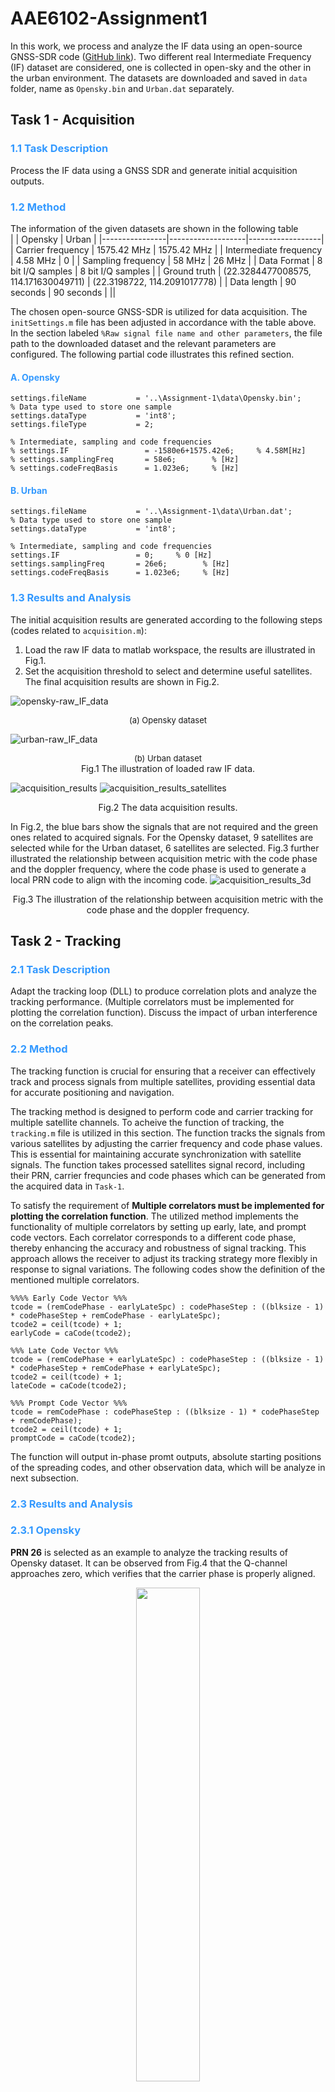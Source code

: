 # AAE6102-Assignment1
In this work, we process and analyze the IF data using an open-source GNSS-SDR code ([GitHub link](https://github.com/perrysou/GNSS_SDR)). Two different real Intermediate Frequency (IF) dataset are considered, one is collected in open-sky and the other in the urban environment. The datasets are downloaded and saved in `data` folder, name as `Opensky.bin` and `Urban.dat` separately.

## Task 1 - Acquisition
### <font color=#3399ff>1.1 Task Description</font>
Process the IF data using a GNSS SDR and generate initial acquisition outputs. 
### <font color=#3399ff>1.2 Method</font>
The information of the given datasets are shown in the following table  
|         |     Opensky       |     Urban       |
|----------------|-------------------|------------------|
| Carrier frequency | 1575.42 MHz      | 1575.42 MHz      |
| Intermediate frequency | 4.58 MHz      | 0                |
| Sampling frequency | 58 MHz          | 26 MHz           |
| Data Format    | 8 bit I/Q samples | 8 bit I/Q samples |
| Ground truth   | (22.3284477008575, 114.171630049711) | (22.3198722, 114.2091017778) |
| Data length    | 90 seconds        | 90 seconds       |
||

The chosen open-source GNSS-SDR is utilized for data acquisition. The `initSettings.m` file has been adjusted in accordance with the table above. In the section labeled `%Raw signal file name and other parameters`, the file path to the downloaded dataset and the relevant parameters are configured. The following partial code illustrates this refined section.
#### <font color=#3399ff>A. Opensky</font>
```
settings.fileName           = '..\Assignment-1\data\Opensky.bin';
% Data type used to store one sample
settings.dataType           = 'int8';             
settings.fileType           = 2;

% Intermediate, sampling and code frequencies
% settings.IF                 = -1580e6+1575.42e6;     % 4.58M[Hz]
% settings.samplingFreq       = 58e6;        % [Hz]
% settings.codeFreqBasis      = 1.023e6;     % [Hz]
```
#### <font color=#3399ff>B. Urban</font>
```
settings.fileName           = '..\Assignment-1\data\Urban.dat';
% Data type used to store one sample
settings.dataType           = 'int8';  

% Intermediate, sampling and code frequencies
settings.IF                 = 0;     % 0 [Hz]
settings.samplingFreq       = 26e6;        % [Hz]
settings.codeFreqBasis      = 1.023e6;     % [Hz]

```

### <font color=#3399ff>1.3 Results and Analysis</font>
The initial acquisition results are generated according to the following steps (codes related to `acquisition.m`):
1) Load the raw IF data to matlab workspace, the results are illustrated in Fig.1.
2) Set the acquisition threshold to select and determine useful satellites. The final acquisition results are shown in Fig.2.

![](figs/opensky-raw_IF_data.png "opensky-raw_IF_data")
<center><font size='2'>(a) Opensky dataset</font></center>

![](figs/urban-raw_IF_data.png "urban-raw_IF_data")
<center><font size='2'>(b) Urban dataset</font></center>

<center><font>Fig.1 The illustration of loaded raw IF data.</font></center>


![](figs/acquisition_results.png "acquisition_results")
![](figs/acquisition_results_satellites.png "acquisition_results_satellites")
<center><font>Fig.2 The data acquisition results.</font></center>

In Fig.2, the blue bars show the signals that are not required and the green ones related to acquired signals. For the Opensky dataset, 9 satellites are selected while for the Urban dataset, 6 satellites are selected. Fig.3 further illustrated the relationship between acquisition metric with the code phase and the doppler frequency, where the code phase is used to generate a local PRN code to align with the incoming code.
![](figs/acquisition_results_3d.png "acquisition_results_3d")
<center><font>Fig.3 The illustration of the relationship between acquisition metric with the code phase and the doppler frequency.</font></center>











## Task 2 - Tracking
### <font color=#3399ff>2.1 Task Description</font>
Adapt the tracking loop (DLL) to produce correlation plots and analyze the tracking performance. (Multiple correlators must be implemented for plotting the correlation function). Discuss the impact of urban interference on the correlation peaks.

### <font color=#3399ff>2.2 Method</font>
The tracking function is crucial for ensuring that a receiver can effectively track and process signals from multiple satellites, providing essential data for accurate positioning and navigation.

The tracking method is designed to perform code and carrier tracking for multiple satellite channels. To acheive the function of tracking, the `tracking.m` file is utilized in this section. The function tracks the signals from various satellites by adjusting the carrier frequency and code phase values. This is essential for maintaining accurate synchronization with satellite signals.
The function takes processed satellites signal record, including their PRN, carrier frequncies and code phases which can be generated from the acquired data in `Task-1`.

To satisfy the requirement of **Multiple correlators must be implemented for plotting the correlation function**. The utilized method implements the functionality of multiple correlators by setting up early, late, and prompt code vectors. Each correlator corresponds to a different code phase, thereby enhancing the accuracy and robustness of signal tracking. This approach allows the receiver to adjust its tracking strategy more flexibly in response to signal variations. The following codes show the definition of the mentioned multiple correlators.
```
%%%% Early Code Vector %%%
tcode = (remCodePhase - earlyLateSpc) : codePhaseStep : ((blksize - 1) * codePhaseStep + remCodePhase - earlyLateSpc);
tcode2 = ceil(tcode) + 1;
earlyCode = caCode(tcode2);
```
```
%%% Late Code Vector %%%
tcode = (remCodePhase + earlyLateSpc) : codePhaseStep : ((blksize - 1) * codePhaseStep + remCodePhase + earlyLateSpc);
tcode2 = ceil(tcode) + 1;
lateCode = caCode(tcode2);
```
```
%%% Prompt Code Vector %%%
tcode = remCodePhase : codePhaseStep : ((blksize - 1) * codePhaseStep + remCodePhase);
tcode2 = ceil(tcode) + 1;
promptCode = caCode(tcode2);
```


The function will output in-phase promt outputs, absolute starting positions of the spreading codes, and other observation data, which will be analyze in next subsection.



### <font color=#3399ff>2.3 Results and Analysis</font>
### <font color=#3399ff>2.3.1 Opensky</font>
**PRN 26** is selected as an example to analyze the tracking results of Opensky dataset. It can be observed from Fig.4 that the Q-channel approaches zero, which verifies that the carrier phase is properly aligned.
<center><img src=figs/opensky-discrete_time_scatter.png width="45%" /></center>
<center><font>Fig.4 Plot of discrete-time scattering of the Opensky dataset.</font></center>
Since the track loop (DLL) method is used in this project, the raw and filtered DLL discriminator results are illustrated in Fig.5. The results show that the output stays near zero value, meaning that the local code is aligned with the code phase of the received signal with less tracking error.
<center><img src=figs/opensky-tracking-DLL_discriminator.png /></center>
<center><font>Fig.5 Plots of DLL discriminator.</font></center>
Analyze from the correlation results shown in Fig.6, the correlation of the Prompt is notably higher than that of Early/Late, suggesting that the code phases are accurately aligned and that the DLL is in a stable tracking condition.
<center><img src=figs/opensky-tracking-correlation.png /></center>
<center><font>Fig.6 Illustration of the correlation results.</font></center>


### <font color=#3399ff>2.3.1 Urban</font>
**PRN 11** is selected as an example to analyze the tracking results of Urban dataset. Compared to the result of the opensky data in Fig.4, the distribution of Q-chennal value shown in Fig.7 is more spread out, although it still seems centering around zero. This demonstrated that the carrier phase in the Urban dataset is not aligned well, since not all energy are concentrated on I-channel.
<center><img src=figs/urban-discrete_time_scatter.png width="45%" /></center>
<center><font>Fig.7 Plot of discrete-time scattering of the Opensky dataset.</font></center>
The DLL outputs are with slight unstable amplitude.
<center><img src=figs/urban-tracking-DLL_discriminator.png /></center>
<center><font>Fig.8 Plots of DLL discriminator.</font></center>
It is illustrated in Fig.9 that the difference between the Prompt correlation and Early/Late are not so significant, which opposites the expectated results. This demonstrated again that the carrier phase is not well aligned.
<center><img src=figs/urban-tracking-correlation.png /></center>
<center><font>Fig.9 Illustration of the correlation results.</font></center>









## Task 3 - Navigation data decoding
### <font color=#3399ff>3.1 Task Description</font>
Decode the navigation message and extract key parameters, such as ephemeris data, for at least one satellite.
### <font color=#3399ff>3.2 Method</font>
After tracking all the selected satellites, the data decoding block `postNavigation.m` and `NAVdecoding.m` utilizes the output from the tracking module to transform the processed tracking information into ephemeris for GPS constellations. It first identifies the preambles before proceeding to decode the ephemeris for the corresponding constellation. 
### <font color=#3399ff>3.3 Results and Analysis</font>
Fig. 10(a) and (b) illustrate the navigation information decoded from the signal of Opensky and Urban datasets respectively. The plot in Fig.(b) shows unstable amplitude, illustrating that the energy is not concentrated on I-channel. Therefore, the signals are not well tracked in urban area than in the open sky. 

<center><img src=figs/navigation_results.png /></center>
<center><font>Fig.10 Illustration of the correlation results.</font></center>
Take the Urban dataset as an example, the corresponding decoded ephemeris data is shown in Fig.11, where there exist 6 satellites. 
<center><img src=figs/navigation_results_eph.png /></center>
<center><font>Fig.11 Table of the decoded ephemeris data of the Urban dataset.</font></center>










## Task 4 - Position and velocity estimation 
### <font color=#3399ff>4.1 Task Description</font>
1) Using the pseudorange measurements obtained from tracking, implement the Weighted Least Squares (WLS) algorithm to compute user’s position and velocity.
2) Plot the user position and velocity, compare it to the provided ground truth values
3) comment on the impact of multipath effects on the WLS solution.
### <font color=#3399ff>4.2 Method</font>
- First, use `calculatePseudoranges.m` in the `Common` folder to calculate the pseudoranges. 
- Then, use `satpos.m` to calculate satellites positions and clocks corrections.
- Finally, use `leastSquarePos.m` to calculate the receiver position and speed, where the WLS algorithm is introduced.

As the original code only has LS algorithm, so the original `leastSquarePos.m` is edited to satisfy the capability of WLS algorithm. The correlated changes are sum up as follows.
```
%%% add initialization for weights %%%

weight = ones(nmbOfSatellites, 1); 
```
```
%%% Weight updating in the loop %%%

weight(i)=sin(el(i))^2;
```
```
%%% position calculation %%%

W=diag(weight);
C=W'*W;
x=(A'*C*A)\(A'*C*omc);
```
Besides, the velocity calculating module is designed as follows.
```
%%% receiver velocity calculation %%%
b=[];
lamda=settings.c/1575.42e6;
rate=(-lamda*doppler)';
satvelocity=satvelocity';

for i=1:nmbOfSatellites
    b(i)=rate(i)-satvelocity(i,:)*(A(i,1:3))';
end

v=(A'*C*A)\(A'*C*b');
```
### <font color=#3399ff>4.3 Results and Analysis</font>
The function `postNavigation` takes `trackResults` as input to calculate navigation solutions for the receiver, and it converts the coordinates from the WGS84 system to UTM. The transform results of both the Opensky and Urban datasets are shown in Fig.12.
<center><img src=figs/opensky-coordinates_variation_UTM.png /></center>
<center><font size='2'>(a) Opensky dataset.</font></center>
<center><img src=figs/urban-coordinates_variation_UTM.png /></center>
<center><font size='2'>(b) Urban dataset.</font></center>
<center><font>Fig.12 The calculated coordinates variations in UTM systems.</font></center>

The calculated user position results of the Opensky and the Urban dataset are shown in Fig.13. It is demonstrated in Fig.13 that the position error of the Opensky dataset is much more less than the Urban dataset. The calculated result of Opensky dataset utilizing the WLS algorithm shows close alignment to the ground truth, which is shown in Fig.13(a) with a red cross. Specifically, the extracted latitude and longitude information is as follows: latitude 22°19'42.3991" and longitude 114°10'16.8924". When converted to decimal degrees, this results in a latitude of 22.3289997 and a longitude of 114.171361, which is very close to the ground truth values (22.3284477008575, 114.171630049711).

<center><img src=figs/position_WLS.png width="90%" /></center>
<center><font>Fig.13 Illustration of the calculated user positioning results.</font></center>

The user velocity is summarized in Fig. 14.
<center><img src=figs/velocity_WLS.png width="80%" /></center>
<center><font>Fig.14 Illustration of the calculated user velocity results.</font></center>

### <font color=#3399ff>4.3 Impact of multipath effects on the WLS solution</font>
Based on the previous analysis, the user's position calculated from the Opensky dataset aligns perfectly with the ground truth coordinates. In contrast, a noticeable discrepancy is evident in the Urban dataset. This is primarily due to multipath effects caused by GPS signals reflecting off tall buildings, which results in these signals traveling longer distances than the direct line-of-sight signals. Consequently, this negatively impacts the accuracy of the user's antenna position determination. Additionally, the presence of multipath signals can cause the estimated position to fluctuate significantly when these signals reach the antenna shortly after the direct signals, leading to unrealistically high velocity estimates. In comparison, the velocity values in the Opensky dataset remain more realistic. The multipath effect can also contribute to instability in velocity estimates, such as abrupt drops in speed at specific time intervals.

Moreover, the reduced accuracy associated with multipath effects can be attributed to the traditional scalar tracking loops striving to achieve E=L. This often results in biases in the prompt tracking point, leading to errors in range measurements. Therefore, when multipath effects are present, a significant difference between the estimated user position (from the WLS solution) and the actual ground truth coordinates is likely to be observed.






## Task 5 - Kalman filter-based positioning
### <font color=#3399ff>5.1 Task Description</font>
Develop an Extended Kalman Filter (EKF) using pseudorange and Doppler measurements to estimate user position and velocity.
### <font color=#3399ff>5.2 Method</font>
The required EKF algorithm is designed as follows.
```
% prediction 
X_kk = F * X;
P_kk = F*P*F'+Q;
...
r = Z - h_x;
S = H * P_kk * H' + R;
K = P_kk * H' /S; % Kalman Gain

% Update State Estimate
X_k = X_kk + (K * r);
I = eye(size(X, 1));
P_k = (I - K * H) * P_kk * (I - K * H)' + K * R * K';
```
The correlated files are `ekf.m` and `postNavigation.m`, where the `ekf` function is called. The `postNavigation` function can be applies on the saved tracking data without doing the acquisition and tracking again.


### <font color=#3399ff>5.3 Results and Analysis</font>

Fig.15 illustrates the estimated user position using EKF algorithm. Since the WLS algorithm has already acheived rather precise results in the Opensky dataset, the room for precision improvement is not so big. While when compared to the results estimated with the WLS algorithm, the discrepancy between the estimated user position and the ground truth coordinates decreases significantly with the EKF algorithm in the Urban dataset. This indicates that the EKF algorithm enhances the precision of the user position estimation. This inprovement may result from the EKF's inherent advantages in dynamic state estimation.

<center><img src=figs/position_EKF.png width="90%" /></center>
<center><font>Fig.15 Illustration of the calculated user positioning results.</font></center>



Fig.16 illustrates the user velocity estimated using EKF in both the Opensky and Urban datasets. In contrast to the findings from user position and velocity estimation using WLS algorithm, the user velocity falls within a more realistic range, suggesting a reduction in the multipath effect to some degree. Additionally, the estimated velocity using EKF appears to be more stable than using WLS, as there are few instances of abrupt changes in velocity.


<center><img src=figs/velocity_EKF.png width="80%" /></center>
<center><font>Fig.16 Illustration of the calculated user velocity results.</font></center>






## Resources
Thanks to the work of [A Software-Defined GPS and Galileo Receiver: A Single-Frequency Approach](https://github.com/perrysou/GNSS_SDR).
